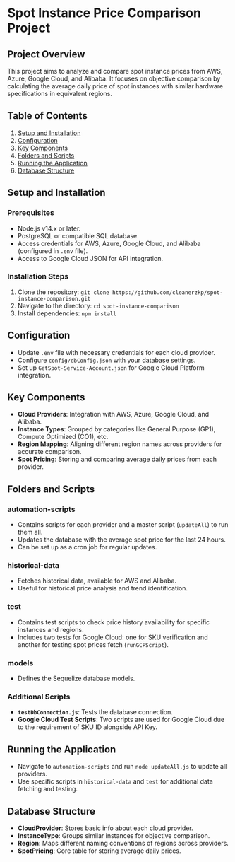 # Spot Instance Price Comparison Project

## Project Overview

This project aims to analyze and compare spot instance prices from AWS, Azure, Google Cloud, and Alibaba. It focuses on objective comparison by calculating the average daily price of spot instances with similar hardware specifications in equivalent regions.

## Table of Contents

1. [Setup and Installation](#setup-and-installation)
2. [Configuration](#configuration)
3. [Key Components](#key-components)
4. [Folders and Scripts](#folders-and-scripts)
5. [Running the Application](#running-the-application)
6. [Database Structure](#database-structure)


## Setup and Installation

### Prerequisites

- Node.js v14.x or later.
- PostgreSQL or compatible SQL database.
- Access credentials for AWS, Azure, Google Cloud, and Alibaba (configured in `.env` file).
- Access to Google Cloud JSON for API integration.

### Installation Steps

1. Clone the repository: `git clone https://github.com/cleanerzkp/spot-instance-comparison.git`
2. Navigate to the directory: `cd spot-instance-comparison`
3. Install dependencies: `npm install`

## Configuration

- Update `.env` file with necessary credentials for each cloud provider.
- Configure `config/dbConfig.json` with your database settings.
- Set up `GetSpot-Service-Account.json` for Google Cloud Platform integration.

## Key Components

- **Cloud Providers**: Integration with AWS, Azure, Google Cloud, and Alibaba.
- **Instance Types**: Grouped by categories like General Purpose (GP1), Compute Optimized (CO1), etc.
- **Region Mapping**: Aligning different region names across providers for accurate comparison.
- **Spot Pricing**: Storing and comparing average daily prices from each provider.

## Folders and Scripts

### automation-scripts

- Contains scripts for each provider and a master script (`updateAll`) to run them all.
- Updates the database with the average spot price for the last 24 hours.
- Can be set up as a cron job for regular updates.

### historical-data

- Fetches historical data, available for AWS and Alibaba.
- Useful for historical price analysis and trend identification.

### test

- Contains test scripts to check price history availability for specific instances and regions.
- Includes two tests for Google Cloud: one for SKU verification and another for testing spot prices fetch (`runGCPScript`).

### models

- Defines the Sequelize database models.

### Additional Scripts

- **`testDbConnection.js`**: Tests the database connection.
- **Google Cloud Test Scripts**: Two scripts are used for Google Cloud due to the requirement of SKU ID alongside API Key.

## Running the Application

- Navigate to `automation-scripts` and run `node updateAll.js` to update all providers.
- Use specific scripts in `historical-data` and `test` for additional data fetching and testing.

## Database Structure

- **CloudProvider**: Stores basic info about each cloud provider.
- **InstanceType**: Groups similar instances for objective comparison.
- **Region**: Maps different naming conventions of regions across providers.
- **SpotPricing**: Core table for storing average daily prices.
